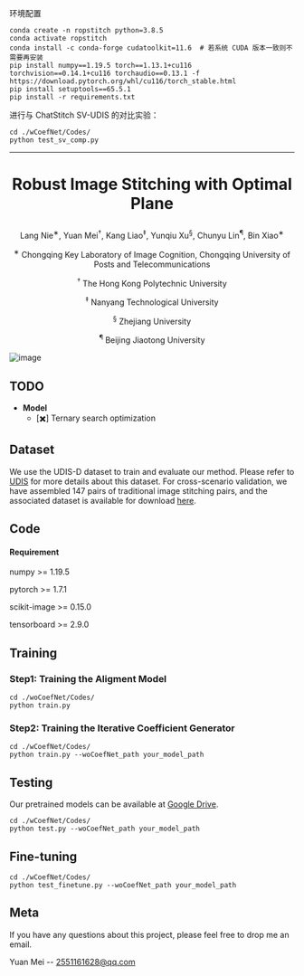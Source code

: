 环境配置
```shell
conda create -n ropstitch python=3.8.5
conda activate ropstitch
conda install -c conda-forge cudatoolkit=11.6  # 若系统 CUDA 版本一致则不需要再安装
pip install numpy==1.19.5 torch==1.13.1+cu116 torchvision==0.14.1+cu116 torchaudio==0.13.1 -f https://download.pytorch.org/whl/cu116/torch_stable.html
pip install setuptools==65.5.1
pip install -r requirements.txt
```

进行与 ChatStitch SV-UDIS 的对比实验：
```shell
cd ./wCoefNet/Codes/
python test_sv_comp.py
```

---

# <p align="center">Robust Image Stitching with Optimal Plane</p>
<p align="center">Lang Nie<sup>∗</sup>, Yuan Mei<sup>†</sup>, Kang Liao<sup>‡</sup>, Yunqiu Xu<sup>§</sup>, Chunyu Lin<sup>¶</sup>, Bin Xiao<sup>∗</sup></p> 
<p align="center"><sup>∗</sup> Chongqing Key Laboratory of Image Cognition, Chongqing University of Posts and Telecommunications</p> 
<p align="center"><sup>†</sup> The Hong Kong Polytechnic University</p> 
<p align="center"><sup>‡</sup> Nanyang Technological University</p> 
<p align="center"><sup>§</sup> Zhejiang University</p> 
<p align="center"><sup>¶</sup> Beijing Jiaotong University</p>


![image](./framework.jpg)
## TODO

- **Model**
  - [✖️] Ternary search optimization

## Dataset
We use the UDIS-D dataset to train and evaluate our method. Please refer to [UDIS](https://github.com/nie-lang/UnsupervisedDeepImageStitching) for more details about this dataset. For cross-scenario validation, we have assembled 147 pairs of traditional image stitching pairs, and the associated dataset is available for download [here](https://drive.google.com/file/d/1_F7M7DN7K4BjZPEcez7XS6TUpE3iEX8f/view?usp=drive_link).


## Code
#### Requirement
numpy >= 1.19.5

pytorch >= 1.7.1

scikit-image >= 0.15.0

tensorboard >= 2.9.0

## Training
### Step1: Training the Aligment Model
```
cd ./woCoefNet/Codes/
python train.py
```

### Step2: Training the Iterative Coefficient Generator

```
cd ./wCoefNet/Codes/
python train.py --woCoefNet_path your_model_path
```

## Testing 
Our pretrained models can be available at [Google Drive](https://drive.google.com/drive/folders/1U3kcNM7n_txQ69fjw7wT9EUyAVQZjDxC?usp=drive_link).

```
cd ./wCoefNet/Codes/
python test.py --woCoefNet_path your_model_path
```

## Fine-tuning

```
cd ./wCoefNet/Codes/
python test_finetune.py --woCoefNet_path your_model_path
```

## Meta
If you have any questions about this project, please feel free to drop me an email.

Yuan Mei -- 2551161628@qq.com
